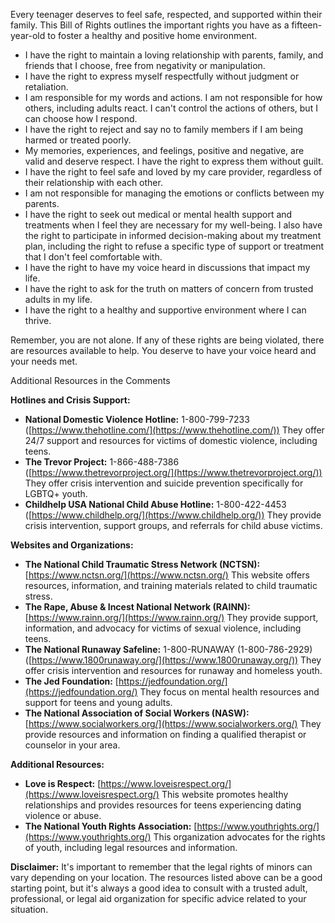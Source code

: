 Every teenager deserves to feel safe, respected, and supported within their family. This Bill of Rights outlines the important rights you have as a fifteen-year-old to foster a healthy and positive home environment.

- I have the right to maintain a loving relationship with parents, family, and friends that I choose, free from negativity or manipulation.
- I have the right to express myself respectfully without judgment or retaliation.
- I am responsible for my words and actions. I am not responsible for how others, including adults react. I can't control the actions of others, but I can choose how I respond.
- I have the right to reject and say no to family members if I am being harmed or treated poorly.
- My memories, experiences, and feelings, positive and negative, are valid and deserve respect. I have the right to express them without guilt.
- I have the right to feel safe and loved by my care provider, regardless of their relationship with each other.
- I am not responsible for managing the emotions or conflicts between my parents.
- I have the right to seek out medical or mental health support and treatments when I feel they are necessary for my well-being. I also have the right to participate in informed decision-making about my treatment plan, including the right to refuse a specific type of support or treatment that I don't feel comfortable with.
- I have the right to have my voice heard in discussions that impact my life.
- I have the right to ask for the truth on matters of concern from trusted adults in my life. 
- I have the right to a healthy and supportive environment where I can thrive.

Remember, you are not alone. If any of these rights are being violated, there are resources available to help. You deserve to have your voice heard and your needs met.

Additional Resources in the Comments


**Hotlines and Crisis Support:**

- **National Domestic Violence Hotline:** 1-800-799-7233 ([https://www.thehotline.com/](https://www.thehotline.com/)) They offer 24/7 support and resources for victims of domestic violence, including teens.
- **The Trevor Project:** 1-866-488-7386 ([https://www.thetrevorproject.org/](https://www.thetrevorproject.org/)) They offer crisis intervention and suicide prevention specifically for LGBTQ+ youth.
- **Childhelp USA National Child Abuse Hotline:** 1-800-422-4453 ([https://www.childhelp.org/](https://www.childhelp.org/)) They provide crisis intervention, support groups, and referrals for child abuse victims.

**Websites and Organizations:**

- **The National Child Traumatic Stress Network (NCTSN):** [https://www.nctsn.org/](https://www.nctsn.org/) This website offers resources, information, and training materials related to child traumatic stress.
- **The Rape, Abuse & Incest National Network (RAINN):** [https://www.rainn.org/](https://www.rainn.org/) They provide support, information, and advocacy for victims of sexual violence, including teens.
- **The National Runaway Safeline:** 1-800-RUNAWAY (1-800-786-2929) ([https://www.1800runaway.org/](https://www.1800runaway.org/)) They offer crisis intervention and resources for runaway and homeless youth.
- **The Jed Foundation:** [https://jedfoundation.org/](https://jedfoundation.org/) They focus on mental health resources and support for teens and young adults.
- **The National Association of Social Workers (NASW):** [https://www.socialworkers.org/](https://www.socialworkers.org/) They provide resources and information on finding a qualified therapist or counselor in your area.

**Additional Resources:**

- **Love is Respect:** [https://www.loveisrespect.org/](https://www.loveisrespect.org/) This website promotes healthy relationships and provides resources for teens experiencing dating violence or abuse.
- **The National Youth Rights Association:** [https://www.youthrights.org/](https://www.youthrights.org/) This organization advocates for the rights of youth, including legal resources and information.

**Disclaimer:** It's important to remember that the legal rights of minors can vary depending on your location. The resources listed above can be a good starting point, but it's always a good idea to consult with a trusted adult, professional, or legal aid organization for specific advice related to your situation.